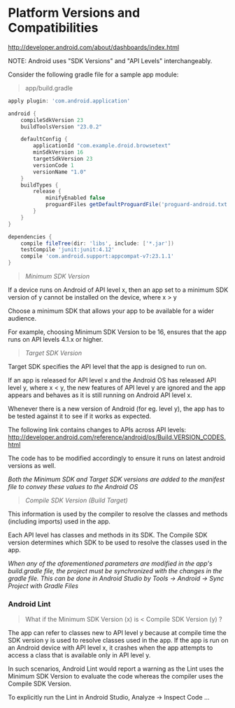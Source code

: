 # Platform Versions and Compatibilities

http://developer.android.com/about/dashboards/index.html

NOTE: Android uses "SDK Versions" and "API Levels" interchangeably.

Consider the following gradle file for a sample app module:

> app/build.gradle

```groovy
apply plugin: 'com.android.application'

android {
    compileSdkVersion 23
    buildToolsVersion "23.0.2"

    defaultConfig {
        applicationId "com.example.droid.browsetext"
        minSdkVersion 16
        targetSdkVersion 23
        versionCode 1
        versionName "1.0"
    }
    buildTypes {
        release {
            minifyEnabled false
            proguardFiles getDefaultProguardFile('proguard-android.txt'), 'proguard-rules.pro'
        }
    }
}

dependencies {
    compile fileTree(dir: 'libs', include: ['*.jar'])
    testCompile 'junit:junit:4.12'
    compile 'com.android.support:appcompat-v7:23.1.1'
}
```

> <i> Minimum SDK Version </i>

If a device runs on Android of API level x, then an app set to a minimum SDK version of y cannot be installed on the device,
where x > y

Choose a minimum SDK that allows your app to be available for a wider audience. 

For example, choosing Minimum SDK Version to be 16, ensures that the app runs on API levels 4.1.x or higher. 

> <i> Target SDK Version </i>

Target SDK specifies the API level that the app is designed to run on. 

If an app is released for API level x and the Android OS has released API level y, where x < y, the new features of 
API level y are ignored and the app appears and behaves as it is still running on Android API level x. 

Whenever there is a new version of Android (for eg. level y), the app has to be tested against it to see if it works 
as expected. 

The following link contains changes to APIs across API levels: http://developer.android.com/reference/android/os/Build.VERSION_CODES.html

The code has to be modified accordingly to ensure it runs on latest android versions as well. 

<i> Both the Minimum SDK and Target SDK versions are added to the manifest file to convey these values to the Android OS </i>

> <i> Compile SDK Version (Build Target) </i>

This information is used by the compiler to resolve the classes and methods (including imports) used in the app. 

Each API level has classes and methods in its SDK. The Compile SDK version determines which SDK to be used to resolve 
the classes used in the app.

<i> When any of the aforementioned parameters are modified in the app's build.gradle file, the project must be synchronized with the changes in the gradle file. This can be done in Android Studio by Tools -> Android -> Sync Project with Gradle Files </i>

### Android Lint

> What if the Minimum SDK Version (x) is < Compile SDK Version (y) ?

The app can refer to classes new to API level y because at compile time the SDK version y is used to resolve classes used in the app. If the app is run on an Android device with API level x, it crashes when the app attempts to access a class that is available only in API level y.

In such scenarios, Android Lint would report a warning as the Lint uses the Minimum SDK Version to evaluate the code whereas the compiler uses the Compile SDK Version. 

To explicitly run the Lint in Android Studio, Analyze -> Inspect Code ...
